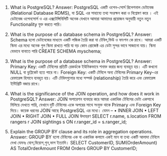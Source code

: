 1.	What is PostgreSQL?
Answer:  PostgreSQL একটি ওপেন-সোর্স রিলেশনাল ডেটাবেজ (Relational Database RDMS), যা SQL এর সাহায্যে  তথ্য সংরক্ষন করা ও বিশ্লেষণ করে । এই ডেটাবেজ ওপেনসোর্স ও এর এক্সটেন্সিবিলিটি অনেক যেখানে আমারা আমাদের প্রয়োজন অনুযায়ী নতুন নতুন Functionality  যুক্ত করতে পারি।

2.	What is the purpose of a database schema in PostgreSQL?
Answer: Schema হলো ডেটাবেজের মাধ্যমে একটি লজিক তৈরি করা যা টেবিল,ভিউ ও ফাংশন কে রাখে। আমরা একটি স্কিমা এর মধ্যে অনেক গুল স্কিমা রাখতে পারি যা বড় কোন প্রোজেক্ট এর ডেটা সুন্দর ভাবে সাজানো যায়। স্কিমা যেভাবে বানাতে পারি
CREATE SCHEMA myschema;

3.	What is the purpose of a database schema in PostgreSQL?
Answer: 
Primary Key: একটি টেবিলের প্রতিটি রেকর্ডকে ইউনিকভাবে শনাক্ত করার জন্য ব্যবহৃত হয়। এটি কখনো NULL বা ডুপ্লিকেট হতে পারে না।
Foreign Key: একটি টেবিলে অন্য টেবিলের Primary Key-এর রেফারেন্স হিসাবে ব্যবহৃত হয়। এটি টেবিলগুলোর মধ্যে সম্পর্ক (relationship) তৈরি করে এবং রেফারেন্স ইন্টিগ্রিটি বজায় রাখে।

4.	What is the significance of the JOIN operation, and how does it work in PostgreSQL?
Answer:  JOIN অপারেশন ব্যবহার করে আমরা একাধিক টেবিলের ডেটা একসাথে মিলিয়ে দেখতে পারি, যেখানে দুটি টেবিলের একে অপরের সাথে সংযুক্ত থাকে Primary এবং Foreign Key দিয়ে।
কয়েক ধরনের JOIN আছে PostgreSQL এর মধ্যে। যেমন –
•	INNER JOIN
•	LEFT JOIN
•	RIGHT JOIN
•	FULL JOIN 
উদাহরণ
SELECT r.name, s.location
FROM rangers r
JOIN sightings s ON r.ranger_id = s.ranger_id;

5.	Explain the GROUP BY clause and its role in aggregation operations.
Answer: GROUP BY হলো টেবিলের এক বা একাধিক কলামে একই মান বা তথ্য একটি আলাদা টেবিলে দেখা
যেমনঃ যোগ,বিয়োগ,গুন,ভাগ ইত্যাদি।
SELECT CustomerID, SUM(OrderAmount) AS TotalOrderAmount
FROM Orders
GROUP BY CustomerID;

